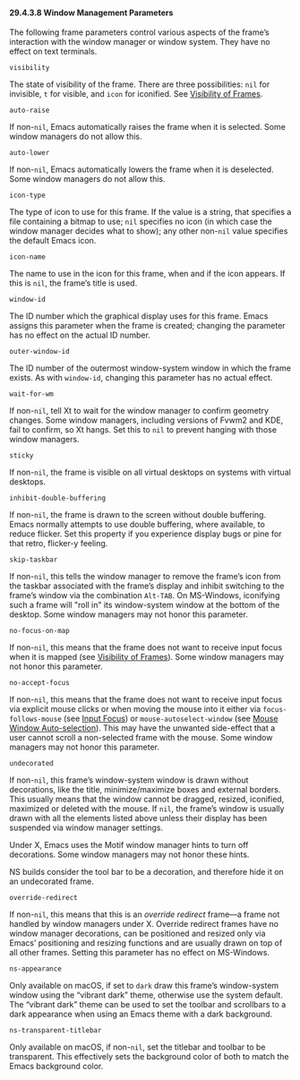 

#### 29.4.3.8 Window Management Parameters

The following frame parameters control various aspects of the frame’s interaction with the window manager or window system. They have no effect on text terminals.

`visibility`

The state of visibility of the frame. There are three possibilities: `nil` for invisible, `t` for visible, and `icon` for iconified. See [Visibility of Frames](Visibility-of-Frames.html).

`auto-raise`

If non-`nil`, Emacs automatically raises the frame when it is selected. Some window managers do not allow this.

`auto-lower`

If non-`nil`, Emacs automatically lowers the frame when it is deselected. Some window managers do not allow this.

`icon-type`

The type of icon to use for this frame. If the value is a string, that specifies a file containing a bitmap to use; `nil` specifies no icon (in which case the window manager decides what to show); any other non-`nil` value specifies the default Emacs icon.

`icon-name`

The name to use in the icon for this frame, when and if the icon appears. If this is `nil`, the frame’s title is used.

`window-id`

The ID number which the graphical display uses for this frame. Emacs assigns this parameter when the frame is created; changing the parameter has no effect on the actual ID number.

`outer-window-id`

The ID number of the outermost window-system window in which the frame exists. As with `window-id`, changing this parameter has no actual effect.

`wait-for-wm`

If non-`nil`, tell Xt to wait for the window manager to confirm geometry changes. Some window managers, including versions of Fvwm2 and KDE, fail to confirm, so Xt hangs. Set this to `nil` to prevent hanging with those window managers.

`sticky`

If non-`nil`, the frame is visible on all virtual desktops on systems with virtual desktops.

`inhibit-double-buffering`

If non-`nil`, the frame is drawn to the screen without double buffering. Emacs normally attempts to use double buffering, where available, to reduce flicker. Set this property if you experience display bugs or pine for that retro, flicker-y feeling.

`skip-taskbar`

If non-`nil`, this tells the window manager to remove the frame’s icon from the taskbar associated with the frame’s display and inhibit switching to the frame’s window via the combination `Alt-TAB`. On MS-Windows, iconifying such a frame will "roll in" its window-system window at the bottom of the desktop. Some window managers may not honor this parameter.

`no-focus-on-map`

If non-`nil`, this means that the frame does not want to receive input focus when it is mapped (see [Visibility of Frames](Visibility-of-Frames.html)). Some window managers may not honor this parameter.

`no-accept-focus`

If non-`nil`, this means that the frame does not want to receive input focus via explicit mouse clicks or when moving the mouse into it either via `focus-follows-mouse` (see [Input Focus](Input-Focus.html)) or `mouse-autoselect-window` (see [Mouse Window Auto-selection](Mouse-Window-Auto_002dselection.html)). This may have the unwanted side-effect that a user cannot scroll a non-selected frame with the mouse. Some window managers may not honor this parameter.

`undecorated`

If non-`nil`, this frame’s window-system window is drawn without decorations, like the title, minimize/maximize boxes and external borders. This usually means that the window cannot be dragged, resized, iconified, maximized or deleted with the mouse. If `nil`, the frame’s window is usually drawn with all the elements listed above unless their display has been suspended via window manager settings.

Under X, Emacs uses the Motif window manager hints to turn off decorations. Some window managers may not honor these hints.

NS builds consider the tool bar to be a decoration, and therefore hide it on an undecorated frame.

`override-redirect`

If non-`nil`, this means that this is an *override redirect* frame—a frame not handled by window managers under X. Override redirect frames have no window manager decorations, can be positioned and resized only via Emacs’ positioning and resizing functions and are usually drawn on top of all other frames. Setting this parameter has no effect on MS-Windows.

`ns-appearance`

Only available on macOS, if set to `dark` draw this frame’s window-system window using the “vibrant dark” theme, otherwise use the system default. The “vibrant dark” theme can be used to set the toolbar and scrollbars to a dark appearance when using an Emacs theme with a dark background.

`ns-transparent-titlebar`

Only available on macOS, if non-`nil`, set the titlebar and toolbar to be transparent. This effectively sets the background color of both to match the Emacs background color.
